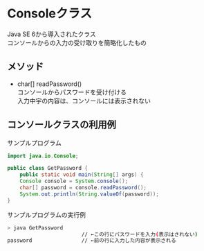 # Consoleクラス
Java SE 6から導入されたクラス<br>
コンソールからの入力の受け取りを簡略化したもの

## メソッド

- char[] readPassword()<br>
コンソールからパスワードを受け付ける<br>
入力中宇の内容は、コンソールには表示されない

## コンソールクラスの利用例
サンプルプログラム
```Java
import java.io.Console;

public class GetPassword {
    public static void main(String[] args) {
    Console console = System.console();
    char[] password = console.readPassword();
    System.out.println(String.valueOf(password));
}
```

サンプルプログラムの実行例
```bash
> java GetPassword
                        // ←この行にパスワードを入力(表示はされない)
password                // ←前の行に入力した内容が表示される
```
